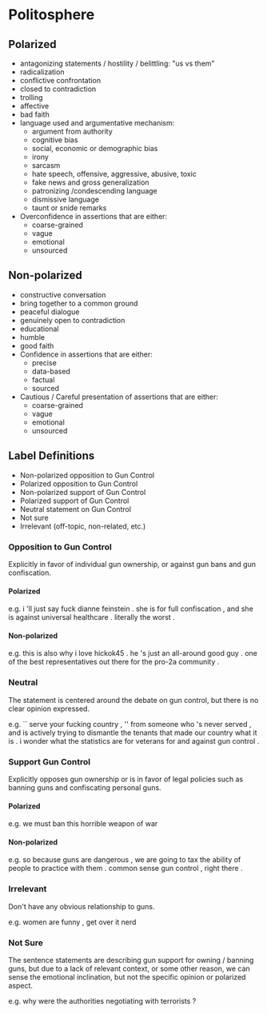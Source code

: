 # Politosphere

## Polarized
- antagonizing statements / hostility / belittling: "us vs them"
- radicalization
- conflictive confrontation
- closed to contradiction
- trolling
- affective
- bad faith
- language used and argumentative mechanism:
  - argument from authority
  - cognitive bias
  - social, economic or demographic bias
  - irony
  - sarcasm
  - hate speech, offensive, aggressive, abusive, toxic
  - fake news and gross generalization
  - patronizing /condescending language
  - dismissive language
  - taunt or snide remarks
- Overconfidence in assertions that are either:
  - coarse-grained
  - vague
  - emotional
  - unsourced

## Non-polarized 
- constructive conversation
- bring together to a common ground
- peaceful dialogue 
- genuinely open to contradiction
- educational
- humble
- good faith
- Confidence in assertions that are either:
  - precise
  - data-based
  - factual
  - sourced
- Cautious / Careful presentation of assertions that are either:
  - coarse-grained
  - vague
  - emotional
  - unsourced

## Label Definitions
- Non-polarized opposition to Gun Control
- Polarized opposition to Gun Control
- Non-polarized support of Gun Control
- Polarized support of Gun Control
- Neutral statement on Gun Control
- Not sure
- Irrelevant (off-topic, non-related, etc.)

### Opposition to Gun Control
Explicitly in favor of individual gun ownership, or against gun bans and gun confiscation.

#### Polarized
e.g. i 'll just say fuck dianne feinstein . she is for full confiscation , and she is against universal healthcare . literally the worst .

#### Non-polarized
e.g. this is also why i love hickok45 . he 's just an all-around good guy . one of the best representatives out there for the pro-2a community .

### Neutral
The statement is centered around the debate on gun control, but there is no clear opinion expressed.

e.g. `` serve your fucking country , '' from someone who 's never served , and is actively trying to dismantle the tenants that made our country what it is . i wonder what the statistics are for veterans for and against gun control .

### Support Gun Control
Explicitly opposes gun ownership or is in favor of legal policies such as banning guns and confiscating personal guns.

#### Polarized
e.g. we must ban this horrible weapon of war

#### Non-polarized
e.g. so because guns are dangerous , we are going to tax the ability of people to practice with them . common sense gun control , right there .

### Irrelevant
Don't have any obvious relationship to guns.

e.g. women are funny , get over it nerd

### Not Sure
The sentence statements are describing gun support for owning / banning guns, but due to a lack of relevant context, or some other reason, we can sense the emotional inclination, but not the specific opinion or polarized aspect.

e.g. why were the authorities negotiating with terrorists ?
